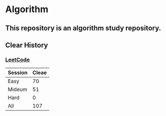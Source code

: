 # Algorithm

## This repository is an algorithm study repository.

## Clear History
### [LeetCode](https://leetcode.com/)

|Session|Cleae|
|------|--|
|Easy|70|
|Mideum|51|
|Hard|0|
|All|107|
